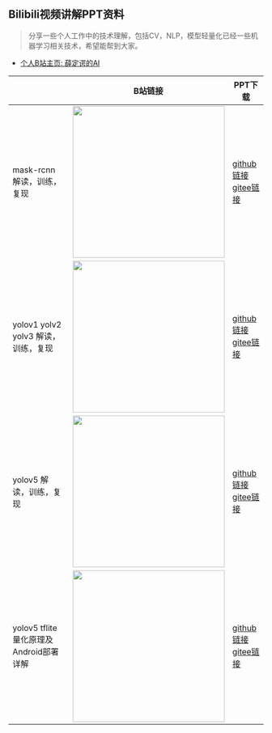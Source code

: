 ## Bilibili视频讲解PPT资料
> 分享一些个人工作中的技术理解，包括CV，NLP，模型轻量化已经一些机器学习相关技术，希望能帮到大家。

- [个人B站主页: 薛定谔的AI](https://space.bilibili.com/237133596/video)

|   | B站链接  | PPT下载  |
|---|---|---|
| mask-rcnn 解读，训练，复现 | [<img src="https://raw.githubusercontent.com/yyccR/bilibili_talk/master/mask-rcnn%20%E8%A7%A3%E8%AF%BB%EF%BC%8C%E8%AE%AD%E7%BB%83%EF%BC%8C%E5%A4%8D%E7%8E%B0/mask_rcnn%E5%B0%81%E9%9D%A2.png" width="300"/>](https://www.bilibili.com/video/BV1qA411w7Zg?spm_id_from=333.999.0.0) | [github链接](https://github.com/yyccR/bilibili_talk/raw/master/mask-rcnn%20%E8%A7%A3%E8%AF%BB%EF%BC%8C%E8%AE%AD%E7%BB%83%EF%BC%8C%E5%A4%8D%E7%8E%B0/mask_rcnn_bilibili_talk_ppt.pdf) <br> [gitee链接]() |
| yolov1 yolv2 yolv3 解读，训练，复现 | [<img src="https://raw.githubusercontent.com/yyccR/bilibili_talk/master/yolov1%20yolov2%20yolv3%20%E8%AE%AD%E7%BB%83%EF%BC%8C%E8%A7%A3%E8%AF%BB%EF%BC%8C%E5%A4%8D%E7%8E%B0/yolov1v2v3.png" width="300"/>](https://www.bilibili.com/video/BV1DS4y1R7zd?spm_id_from=333.999.0.0) | [github链接](https://github.com/yyccR/bilibili_talk/raw/master/yolov1%20yolov2%20yolv3%20%E8%AE%AD%E7%BB%83%EF%BC%8C%E8%A7%A3%E8%AF%BB%EF%BC%8C%E5%A4%8D%E7%8E%B0/yolov1yolov2yolov3_bilibili_talk_ppt.pdf) <br> [gitee链接]() |
| yolov5 解读，训练，复现 | [<img src="https://raw.githubusercontent.com/yyccR/bilibili_talk/master/yolov5%20%E8%A7%A3%E8%AF%BB%EF%BC%8C%E8%AE%AD%E7%BB%83%EF%BC%8C%E5%A4%8D%E7%8E%B0/yolov5-tflite-android%E9%83%A8%E7%BD%B2%E5%B0%81%E9%9D%A2.png" width="300"/>](https://www.bilibili.com/video/BV1JR4y1g77H?spm_id_from=333.999.0.0) | [github链接](https://github.com/yyccR/bilibili_talk/raw/master/yolov5%20%E8%A7%A3%E8%AF%BB%EF%BC%8C%E8%AE%AD%E7%BB%83%EF%BC%8C%E5%A4%8D%E7%8E%B0/yolov5_bilibili_talk_ppt.pdf) <br> [gitee链接]() |
| yolov5 tflite 量化原理及Android部署详解  | [<img src="https://raw.githubusercontent.com/yyccR/bilibili_talk/master/yolov5%20tflite%20%E9%87%8F%E5%8C%96%E5%8E%9F%E7%90%86%E5%8F%8AAndroid%E9%83%A8%E7%BD%B2%E8%AF%A6%E8%A7%A3/yolov5%E5%B0%81%E9%9D%A2.png" width="300"/>](https://www.bilibili.com/video/BV1La411e7NC?spm_id_from=333.999.0.0) | [github链接](https://github.com/yyccR/bilibili_talk/raw/master/yolov5%20tflite%20%E9%87%8F%E5%8C%96%E5%8E%9F%E7%90%86%E5%8F%8AAndroid%E9%83%A8%E7%BD%B2%E8%AF%A6%E8%A7%A3/yolov5_tflite_android_bilibili_talk_ppt.pdf) <br> [gitee链接]() |